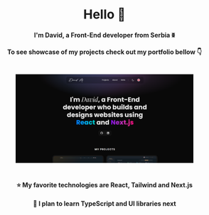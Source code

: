 <div align="center">
  
# Hello 👋

#### I'm David, a Front-End developer from Serbia ꒌ
#### To see showcase of my projects check out my portfolio bellow 👇

<br />

<div align="center">
  <a href="https://davidmaksic.vercel.app/" >
    <img src="https://github.com/DavidMaksic/portfolio/blob/master/assets/portfolio.png" alt="Portfolio Image" width="400" height="200" />
  <a />
</div>

<br />

#### ⭐ My favorite technologies are React, Tailwind and Next.js
#### 🎯 I plan to learn TypeScript and UI libraries next

</div>
